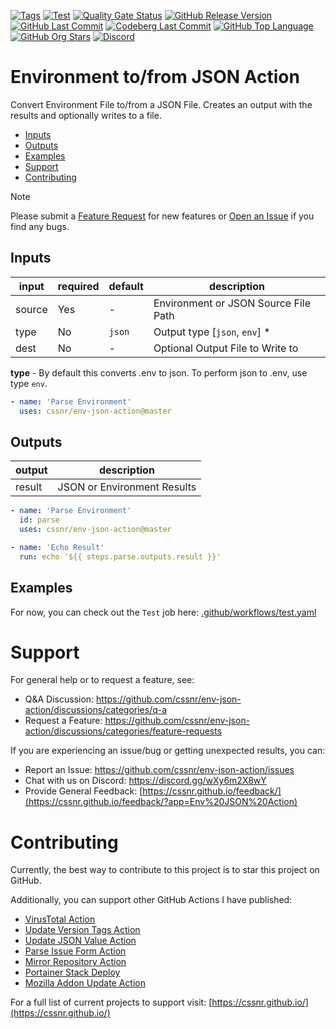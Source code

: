 [![Tags](https://img.shields.io/github/actions/workflow/status/cssnr/env-json-action/tags.yaml?logo=github&logoColor=white&label=tags)](https://github.com/cssnr/env-json-action/actions/workflows/tags.yaml)
[![Test](https://img.shields.io/github/actions/workflow/status/cssnr/env-json-action/test.yaml?logo=github&logoColor=white&label=test)](https://github.com/cssnr/env-json-action/actions/workflows/test.yaml)
[![Quality Gate Status](https://sonarcloud.io/api/project_badges/measure?project=cssnr_env-json-action&metric=alert_status)](https://sonarcloud.io/summary/new_code?id=cssnr_env-json-action)
[![GitHub Release Version](https://img.shields.io/github/v/release/cssnr/env-json-action?logo=github)](https://github.com/cssnr/env-json-action/releases/latest)
[![GitHub Last Commit](https://img.shields.io/github/last-commit/cssnr/env-json-action?logo=github&logoColor=white&label=updated)](https://github.com/cssnr/env-json-action/graphs/commit-activity)
[![Codeberg Last Commit](https://img.shields.io/gitea/last-commit/cssnr/env-json-action/master?gitea_url=https%3A%2F%2Fcodeberg.org%2F&logo=codeberg&logoColor=white&label=updated)](https://codeberg.org/cssnr/env-json-action)
[![GitHub Top Language](https://img.shields.io/github/languages/top/cssnr/env-json-action?logo=htmx&logoColor=white)](https://github.com/cssnr/env-json-action)
[![GitHub Org Stars](https://img.shields.io/github/stars/cssnr?style=flat&logo=github&logoColor=white)](https://cssnr.github.io/)
[![Discord](https://img.shields.io/discord/899171661457293343?logo=discord&logoColor=white&label=discord&color=7289da)](https://discord.gg/wXy6m2X8wY)

# Environment to/from JSON Action

Convert Environment File to/from a JSON File. Creates an output with the results and optionally writes to a file.

- [Inputs](#Inputs)
- [Outputs](#Outputs)
- [Examples](#Examples)
- [Support](#Support)
- [Contributing](#Contributing)

> [!NOTE]  
> Please submit
> a [Feature Request](https://github.com/cssnr/env-json-action/discussions/categories/feature-requests)
> for new features or [Open an Issue](https://github.com/cssnr/env-json-action/issues) if you find any bugs.

## Inputs

| input  | required | default | description                          |
| ------ | -------- | ------- | ------------------------------------ |
| source | Yes      | -       | Environment or JSON Source File Path |
| type   | No       | `json`  | Output type [`json`, `env`] \*       |
| dest   | No       | -       | Optional Output File to Write to     |

**type** - By default this converts .env to json. To perform json to .env, use type `env`.

```yaml
- name: 'Parse Environment'
  uses: cssnr/env-json-action@master
```

## Outputs

| output | description                 |
| ------ | --------------------------- |
| result | JSON or Environment Results |

```yaml
- name: 'Parse Environment'
  id: parse
  uses: cssnr/env-json-action@master

- name: 'Echo Result'
  run: echo '${{ steps.parse.outputs.result }}'
```

## Examples

For now, you can check out the `Test` job here: [.github/workflows/test.yaml](.github/workflows/test.yaml)

# Support

For general help or to request a feature, see:

- Q&A Discussion: https://github.com/cssnr/env-json-action/discussions/categories/q-a
- Request a Feature: https://github.com/cssnr/env-json-action/discussions/categories/feature-requests

If you are experiencing an issue/bug or getting unexpected results, you can:

- Report an Issue: https://github.com/cssnr/env-json-action/issues
- Chat with us on Discord: https://discord.gg/wXy6m2X8wY
- Provide General
  Feedback: [https://cssnr.github.io/feedback/](https://cssnr.github.io/feedback/?app=Env%20JSON%20Action)

# Contributing

Currently, the best way to contribute to this project is to star this project on GitHub.

Additionally, you can support other GitHub Actions I have published:

- [VirusTotal Action](https://github.com/cssnr/virustotal-action)
- [Update Version Tags Action](https://github.com/cssnr/update-version-tags-action)
- [Update JSON Value Action](https://github.com/cssnr/update-json-value-action)
- [Parse Issue Form Action](https://github.com/cssnr/parse-issue-form-action)
- [Mirror Repository Action](https://github.com/cssnr/mirror-repository-action)
- [Portainer Stack Deploy](https://github.com/cssnr/portainer-stack-deploy-action)
- [Mozilla Addon Update Action](https://github.com/cssnr/mozilla-addon-update-action)

For a full list of current projects to support visit: [https://cssnr.github.io/](https://cssnr.github.io/)
